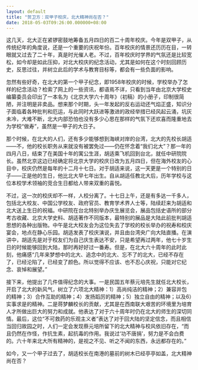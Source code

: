 ```yaml
---
layout: default
title: "贺卫方：双甲子校庆，北大精神尚在否？"
date: 2018-05-03T09:26:00.000000+08:00
---
```


这几天，北大正在紧锣密鼓地筹备五月四日的百二十周年校庆。今年是双甲子，从传统纪年的角度说，还是一个重要的庆祝年份。百年校庆的情景还历历在目，一转眼就又过去了二十年，真是时光催人老。不过，百年校庆时学界的气氛还是比较宽松，如今却是如此压抑，对北大校庆的纪念活动，尤其是如何在这个时刻回顾历史，反思过往，并树立此后的学术与教育目标等，都会有一些负面的影响。

忽然有些好奇，在北大的第一个甲子纪念，即1958年校庆的时候，学校举办了怎样的纪念活动？检索了网上的一些资讯，都语焉不详，只看到当年由北京大学校史编纂委员会印出了一本名为《北京大学六十周年》（初稿）的小册子，印制很简陋，并注明是非卖品。想来那个时期，头一年发起的反右运动还气焰正盛，知识分子面临着各种批判和厄运，与此同时大跃进等激进的政经举措已经风起云涌，坑灰未冷，大难不断，北大内部恐怕也没有多少心思在那样的气氛下还欢喜而隆重地去为学校“做寿”，虽然是一甲子的大日子。

那个时候，在北大的人们，还有多少能够想到海峡对岸的台湾，北大的先校长胡适——不，他的校长职务从来就没有被罢免过——仍在怀念着“我们北大”？那一年的四月八日，结束了在美国十年的寓公生涯，胡适乘飞机回到台北，就任中研院院长。虽然北京这边已经确定将北京大学的校庆日改为五月四日，但在海外校友的心目中，校庆仍然是每年的十二月十七日。对于胡适来说，这一天更是一个特别的日子——正是他的生日，他比北大早七年出生。自从胡适任教北大后，历年学校与这位本校学术领袖的竞合生日都给人带来双重的喜悦。

不过，这一次的校庆却不一样，人校分离了。十七日上午，还是有多达一千多人，包括北大校友、中国公学校友、政府官员、教育学术界人士等，陆续赶来为胡适和北大送上生日的祝福。中研院在台北特别举办庆生展览会，展品包括史语所的部分考古收藏、北京大学史料、胡适著作不同版本，最特别的展品是大陆此前批判胡适思想的各种出版物。中午是北大校友会为这位失去了学校的校长举办的祝寿和校庆宴会，地点在静心乐园。胡适发表了校庆演说，并且由台湾央广向大陆直播。在演讲中，胡适先是对于校友们为自己庆生表达不安，只是希望再过两年，他七十岁生日的时候能够回到大陆，那时再好好过一番寿。但是，在北大六十周年的此时此刻，他痛感“几年来梦想中的北大、追念中的北大、忘不了的北大，已经不存在了，已经沦陷了，已经变了颜色。所以觉得不应该、也不忍心庆祝，只能对它纪念、哀悼和展望。”

接下来，他提出了几件值得纪念的大事。一是民国五年蔡元培先生就任北大校长，开启了北大的新风气，树立了六项北大精神：1）高尚纯洁的精神；2）兼容并包的精神；3）合作互助的精神；4）发扬蹈厉的精神；5）独立自由的精神；以及6）实事求是的精神。二是蒋梦麟校长的贡献，尤其是在西南联大艰苦的环境里为培育人才所做出巨大的努力和成就。他表达了对于六十周年时仍在北大的师生的深切同情。最后，这位“不可救药的乐观主义者”表达了对于回大陆的坚定信念，而且相信当回归故园之时，人们一定会发现蔡元培所留下的北大精神与校风依旧存在，“而且仍然在作怪，作抗生素，起抗毒的作用。我说过‘功不唐捐’，努力是不会白费的。六十年来北大所有精神的，是视之不见、听之不闻的东西，永远都存在的。”

如今，又一个甲子过去了，胡适校长在南港的墓前的树木已经亭亭如盖，北大精神尚在否？

